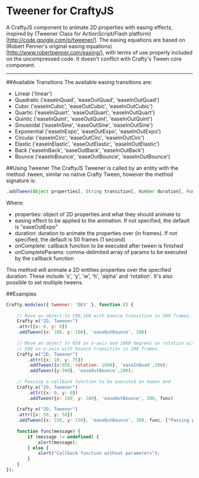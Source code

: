# Tweener for CraftyJS
A CraftyJS component to animate 2D properties with easing effects, inspired by (Tweener Class for ActionScript/Flash platform)[http://code.google.com/p/tweener/].
The easing equations are based on (Robert Penner's original easing equations)[http://www.robertpenner.com/easing/], with terms of use properly included on the uncompressed code.
It doesn't conflict with Crafty's Tween core component.

***

##Available Transitions
The available easing transitions are:
* Linear ('linear')
* Quadratic ('easeInQuad', 'easeOutQuad', 'easeInOutQuad')
* Cubic ('easeInCubic', 'easeOutCubic', 'easeInOutCubic')
* Quartic ('easeInQuart', 'easeOutQuart', 'easeInOutQuart')
* Quintic ('easeInQuint', 'easeOutQuint', 'easeInOutQuint')
* Sinusoidal ('easeInSine', 'easeOutSine', 'easeInOutSine')
* Exponential ('easeInExpo', 'easeOutExpo', 'easeInOutExpo')
* Circular ('easeInCirc', 'easeOutCirc', 'easeInOutCirc')
* Elastic ('easeInElastic', 'easeOutElastic', 'easeInOutElastic')
* Back ('easeInBack', 'easeOutBack', 'easeInOutBack')
* Bounce ('easeInBounce', 'easeOutBounce', 'easeInOutBounce')

##Using Tweener
The CraftyJS Tweener is called by an entity with the method .tween, similar no native Crafty Tween, however the method signature is:

```javascript
.addTween(Object properties[, String transition[, Number duration[, Function onComplete[, Array onCompleteParams]]]])
```

Where:
* properties: object of 2D properties and what they should animate to
* easing effect to be applied to the animation. If not specified, the default is "easeOutExpo"
* duration: duration to animate the properties over (in frames). If not specified, the default is 50 frames (1 second)
* onComplete: callback function to be executed after tween is finished
* onCompleteParams: comma-delimited array of params to be executed by the callback function

This method will animate a 2D entities properties over the specified duration. These include 'x', 'y', 'w', 'h', 'alpha' and 'rotation'. It's also possible to set multiple tweens.

##Examples

```javascript
Crafty.modules({ tweener: 'DEV' }, function () {
    
    // Move an object to 100,100 with bounce transition in 200 frames.
    Crafty.e("2D, Tweener")
	.attr({x: 0, y: 0})
	.addTween({x: 100, y: 100}, 'easeOutBounce', 200)
	
	// Move an object to 650 on x-axis and 1080 degrees on rotation with quadratic transition in 100 frames and
	// 500 on y-axis with bounce transition in 200 frames.
	Crafty.e("2D, Tweener")
		.attr({x: 10, y: 75})
		.addTween({x:650, rotation: 1080}, 'easeInQuad',100);
		.addTween({y:500}, 'easeOutBounce',200);
	   
	// Passing a callback function to be executed on tween end
	Crafty.e("2D, Tweener")
		.attr({x: 0, y: 0})
		.addTween({x: 100, y: 100}, 'easeOutBounce', 200, func)
	
	Crafty.e("2D, Tweener")
	.attr({x: 50, y: 50})
	.addTween({x: 150, y: 150}, 'easeOutBounce', 300, func, ["Passing parameters to callback!"])
	
	function func(message) {
		if (message != undefined) {
			alert(message);
		} else {
			alert("Callback function without parameters");
		}
	}
});
```
